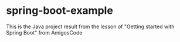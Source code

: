 ﻿# spring-boot-example
 
This is the Java project result from the lesson of "Getting started with Spring Boot" from AmigosCode
